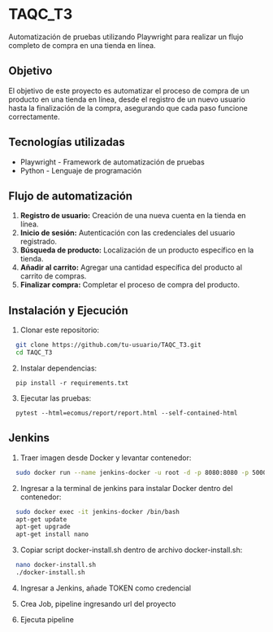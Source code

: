 
# TAQC_T3

Automatización de pruebas utilizando Playwright para realizar un flujo completo de compra en una tienda en línea.


## Objetivo

El objetivo de este proyecto es automatizar el proceso de compra de un producto en una tienda en línea, desde el registro de un nuevo usuario hasta la finalización de la compra, asegurando que cada paso funcione correctamente.

## Tecnologías utilizadas

* Playwright - Framework de automatización de pruebas
* Python - Lenguaje de programación

## Flujo de automatización
1. **Registro de usuario:** Creación de una nueva cuenta en la tienda en línea.
2. **Inicio de sesión:** Autenticación con las credenciales del usuario registrado.
3. **Búsqueda de producto:** Localización de un producto específico en la tienda.
4. **Añadir al carrito:** Agregar una cantidad específica del producto al carrito de compras.
5. **Finalizar compra:** Completar el proceso de compra del producto.

##  Instalación y Ejecución
1. Clonar este repositorio:

```bash
  git clone https://github.com/tu-usuario/TAQC_T3.git
  cd TAQC_T3
```
2. Instalar dependencias:
```
  pip install -r requirements.txt
```

3. Ejecutar las pruebas:
```
  pytest --html=ecomus/report/report.html --self-contained-html
```

##  Jenkins
1. Traer imagen desde Docker y levantar contenedor:

```bash
  sudo docker run --name jenkins-docker -u root -d -p 8080:8080 -p 50000:50000 -v jenkins_home:/var/jenkins_home -v /var/run/docker.sock:/var/run/docker.sock jenkins/jenkins:lts 
```

2. Ingresar a la terminal de jenkins para instalar Docker dentro del contenedor:
```bash
  sudo docker exec -it jenkins-docker /bin/bash
  apt-get update
  apt-get upgrade
  apt-get install nano
```

3. Copiar script docker-install.sh dentro de archivo docker-install.sh:
```bash
  nano docker-install.sh
  ./docker-install.sh
```

4. Ingresar a Jenkins, añade TOKEN como credencial

5. Crea Job, pipeline ingresando url del proyecto

6. Ejecuta pipeline